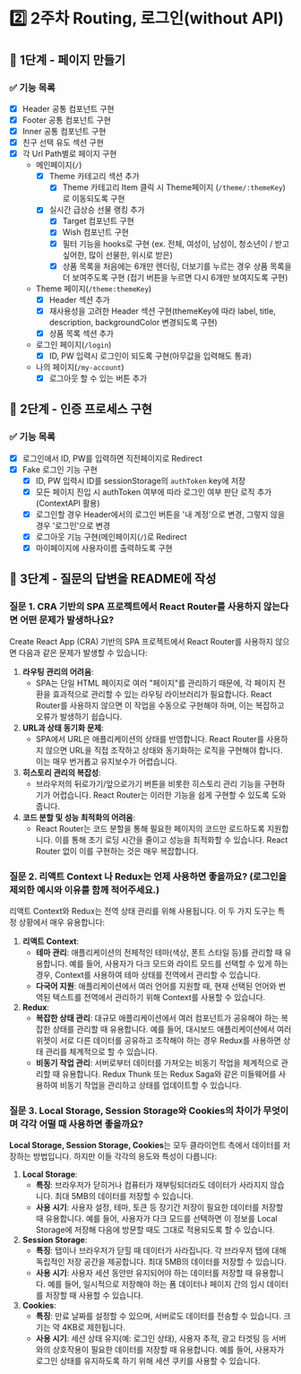 # 2️⃣ 2주차 Routing, 로그인(without API)
## 📄 1단계 - 페이지 만들기
### ✅ 기능 목록
- [x] Header 공통 컴포넌트 구현
- [x] Footer 공통 컴포넌트 구현
- [x] Inner 공통 컴포넌트 구현
- [x] 친구 선택 유도 섹션 구현
- [x] 각 Url Path별로 페이지 구현
  - 메인페이지(`/`)
    - [x] Theme 카테고리 섹션 추가
      - [x] Theme 카테고리 Item 클릭 시 Theme페이지 (`/theme/:themeKey`)로 이동되도록 구현
    - [x] 실시간 급상승 선물 랭킹 추가
      - [x] Target 컴포넌트 구현
      - [x] Wish 컴포넌트 구현
      - [x] 필터 기능을 hooks로 구현 (ex. 전체, 여성이, 남성이, 청소년이 / 받고 싶어한, 많이 선물한, 위시로 받은)
      - [x] 상품 목록을 처음에는 6개만 렌더링, 더보기를 누르는 경우 상품 목록을 더 보여주도록 구현 (접기 버튼을 누르면 다시 6개만 보여지도록 구현)
  - Theme 페이지(`/theme:themeKey`)
    - [x] Header 섹션 추가
    - [x] 재사용성을 고려한 Header 섹션 구현(themeKey에 따라 label, title, description, backgroundColor 변경되도록 구현)
    - [x] 상품 목록 섹션 추가
  - 로그인 페이지(`/login`)
    - [x] ID, PW 입력시 로그인이 되도록 구현(아무값을 입력해도 통과)
  - 나의 페이지(`/my-account`)
    - [x] 로그아웃 할 수 있는 버튼 추가

## 🔐 2단계 - 인증 프로세스 구현
### ✅ 기능 목록
- [x] 로그인에서 ID, PW를 입력하면 직전페이지로 Redirect
- [x] Fake 로그인 기능 구현
  - [x] ID, PW 입력시 ID를 sessionStorage의 `authToken` key에 저장
  - [x] 모든 페이지 진입 시 authToken 여부에 따라 로그인 여부 판단 로직 추가(ContextAPI 활용)
  - [x] 로그인할 경우 Header에서의 로그인 버튼을 '내 계정'으로 변경, 그렇지 않을 경우 '로그인'으로 변경
  - [x] 로그아웃 기능 구현(메인페이지(`/`)로 Redirect
  - [x] 마이페이지에 사용자이름 출력하도록 구현

## 🤔 3단계 - 질문의 답변을 README에 작성
### 질문 1. CRA 기반의 SPA 프로젝트에서 React Router를 사용하지 않는다면 어떤 문제가 발생하나요?

Create React App (CRA) 기반의 SPA 프로젝트에서 React Router를 사용하지 않으면 다음과 같은 문제가 발생할 수 있습니다:

1. **라우팅 관리의 어려움**:
    - SPA는 단일 HTML 페이지로 여러 "페이지"를 관리하기 때문에, 각 페이지 전환을 효과적으로 관리할 수 있는 라우팅 라이브러리가 필요합니다. React Router를 사용하지 않으면 이 작업을 수동으로 구현해야 하며, 이는 복잡하고 오류가 발생하기 쉽습니다.
2. **URL과 상태 동기화 문제**:
    - SPA에서 URL은 애플리케이션의 상태를 반영합니다. React Router를 사용하지 않으면 URL을 직접 조작하고 상태와 동기화하는 로직을 구현해야 합니다. 이는 매우 번거롭고 유지보수가 어렵습니다.
3. **히스토리 관리의 복잡성**:
    - 브라우저의 뒤로가기/앞으로가기 버튼을 비롯한 히스토리 관리 기능을 구현하기가 어렵습니다. React Router는 이러한 기능을 쉽게 구현할 수 있도록 도와줍니다.
4. **코드 분할 및 성능 최적화의 어려움**:
    - React Router는 코드 분할을 통해 필요한 페이지의 코드만 로드하도록 지원합니다. 이를 통해 초기 로딩 시간을 줄이고 성능을 최적화할 수 있습니다. React Router 없이 이를 구현하는 것은 매우 복잡합니다.

### 질문 2. 리액트 Context 나 Redux는 언제 사용하면 좋을까요? (로그인을 제외한 예시와 이유를 함께 적어주세요.)

리액트 Context와 Redux는 전역 상태 관리를 위해 사용됩니다. 이 두 가지 도구는 특정 상황에서 매우 유용합니다:

1. **리액트 Context**:
    - **테마 관리**: 애플리케이션의 전체적인 테마(색상, 폰트 스타일 등)를 관리할 때 유용합니다. 예를 들어, 사용자가 다크 모드와 라이트 모드를 선택할 수 있게 하는 경우, Context를 사용하여 테마 상태를 전역에서 관리할 수 있습니다.
    - **다국어 지원**: 애플리케이션에서 여러 언어를 지원할 때, 현재 선택된 언어와 번역된 텍스트를 전역에서 관리하기 위해 Context를 사용할 수 있습니다.
2. **Redux**:
    - **복잡한 상태 관리**: 대규모 애플리케이션에서 여러 컴포넌트가 공유해야 하는 복잡한 상태를 관리할 때 유용합니다. 예를 들어, 대시보드 애플리케이션에서 여러 위젯이 서로 다른 데이터를 공유하고 조작해야 하는 경우 Redux를 사용하면 상태 관리를 체계적으로 할 수 있습니다.
    - **비동기 작업 관리**: 서버로부터 데이터를 가져오는 비동기 작업을 체계적으로 관리할 때 유용합니다. Redux Thunk 또는 Redux Saga와 같은 미들웨어를 사용하여 비동기 작업을 관리하고 상태를 업데이트할 수 있습니다.

### 질문 3. Local Storage, Session Storage와 Cookies의 차이가 무엇이며 각각 어떨 때 사용하면 좋을까요?

**Local Storage, Session Storage, Cookies**는 모두 클라이언트 측에서 데이터를 저장하는 방법입니다. 하지만 이들 각각의 용도와 특성이 다릅니다:

1. **Local Storage**:
    - **특징**: 브라우저가 닫히거나 컴퓨터가 재부팅되더라도 데이터가 사라지지 않습니다. 최대 5MB의 데이터를 저장할 수 있습니다.
    - **사용 시기**: 사용자 설정, 테마, 토큰 등 장기간 저장이 필요한 데이터를 저장할 때 유용합니다. 예를 들어, 사용자가 다크 모드를 선택하면 이 정보를 Local Storage에 저장해 다음에 방문할 때도 그대로 적용되도록 할 수 있습니다.
2. **Session Storage**:
    - **특징**: 탭이나 브라우저가 닫힐 때 데이터가 사라집니다. 각 브라우저 탭에 대해 독립적인 저장 공간을 제공합니다. 최대 5MB의 데이터를 저장할 수 있습니다.
    - **사용 시기**: 사용자 세션 동안만 유지되어야 하는 데이터를 저장할 때 유용합니다. 예를 들어, 일시적으로 저장해야 하는 폼 데이터나 페이지 간의 임시 데이터를 저장할 때 사용할 수 있습니다.
3. **Cookies**:
    - **특징**: 만료 날짜를 설정할 수 있으며, 서버로도 데이터를 전송할 수 있습니다. 크기는 약 4KB로 제한됩니다.
    - **사용 시기**: 세션 상태 유지(예: 로그인 상태), 사용자 추적, 광고 타겟팅 등 서버와의 상호작용이 필요한 데이터를 저장할 때 유용합니다. 예를 들어, 사용자가 로그인 상태를 유지하도록 하기 위해 세션 쿠키를 사용할 수 있습니다.